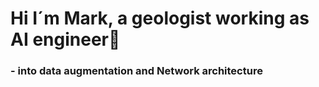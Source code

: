 # Hi I´m Mark, a geologist working as AI engineer🤗
  ### - into data augmentation and Network architecture
